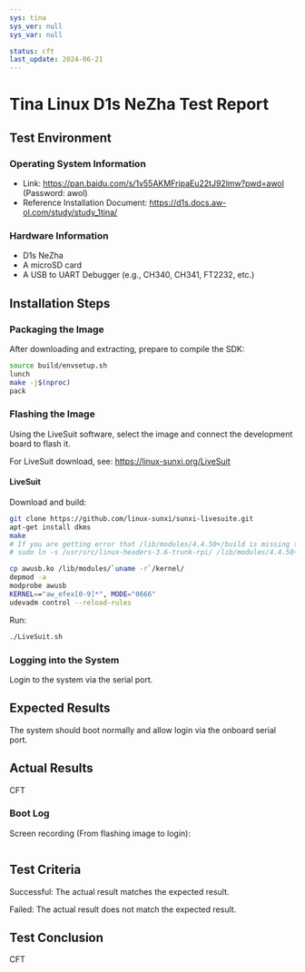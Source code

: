 ```yaml
---
sys: tina
sys_ver: null
sys_var: null

status: cft
last_update: 2024-06-21
---
```


# Tina Linux D1s NeZha Test Report

## Test Environment

### Operating System Information

- Link: https://pan.baidu.com/s/1v55AKMFripaEu22tJ92lmw?pwd=awol (Password: awol)
- Reference Installation Document: https://d1s.docs.aw-ol.com/study/study_1tina/

### Hardware Information

- D1s NeZha
- A microSD card
- A USB to UART Debugger (e.g., CH340, CH341, FT2232, etc.)

## Installation Steps

### Packaging the Image

After downloading and extracting, prepare to compile the SDK:
```bash
source build/envsetup.sh
lunch
make -j$(nproc)
pack
```

### Flashing the Image

Using the LiveSuit software, select the image and connect the development board to flash it.

For LiveSuit download, see: https://linux-sunxi.org/LiveSuit

#### LiveSuit

Download and build:
```bash
git clone https://github.com/linux-sunxi/sunxi-livesuite.git
apt-get install dkms
make
# If you are getting error that /lib/modules/4.4.50+/build is missing try adding symlink to the /usr/src/linux-headers-XXX, for example:
# sudo ln -s /usr/src/linux-headers-3.6-trunk-rpi/ /lib/modules/4.4.50+/build

cp awusb.ko /lib/modules/`uname -r`/kernel/
depmod -a
modprobe awusb
KERNEL=="aw_efex[0-9]*", MODE="0666"
udevadm control --reload-rules
```

Run:
```bash
./LiveSuit.sh
```

### Logging into the System

Login to the system via the serial port.

## Expected Results

The system should boot normally and allow login via the onboard serial port.

## Actual Results

CFT

### Boot Log

Screen recording (From flashing image to login):
```log
```

## Test Criteria

Successful: The actual result matches the expected result.

Failed: The actual result does not match the expected result.

## Test Conclusion

CFT
